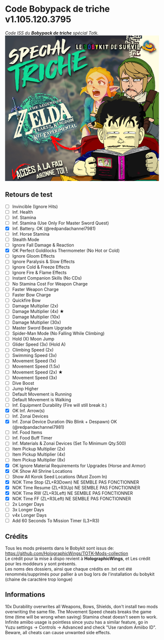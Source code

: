 # Code Bobypack de triche v1.105.120.3795
*Code ISS du **Bobypack de triche** spécial Totk.*
![Bobykit](/rec5.jpg)

## Retours de test

- [ ] Invincible (Ignore Hits)
- [ ] Inf. Health
- [ ] Inf. Stamina
- [ ] Inf. Stamina (Use Only For Master Sword Quest)
- [x] Inf. Battery. OK (@redpandachannel7981)
- [ ] Inf. Horse Stamina
- [ ] Stealth Mode
- [ ] Ignore Fall Damage & Reaction
- [x] OK Perfect Goldilocks Thermometer (No Hot or Cold)
- [ ] Ignore Gloom Effects
- [ ] Ignore Paralysis & Slow Effects
- [ ] Ignore Cold & Freeze Effects
- [ ] Ignore Fire & Flame Effects
- [ ] Instant Companion Skills (No CDs)
- [ ] No Stamina Cost For Weapon Charge
- [ ] Faster Weapon Charge
- [ ] Faster Bow Charge
- [ ] Quickfire Bow
- [ ] Damage Multiplier (2x)
- [ ] Damage Multiplier (4x) ★
- [ ] Damage Multiplier (10x)
- [ ] Damage Multiplier (30x)
- [ ] Master Sword Beam Upgrade
- [ ] Spider-Man Mode (No Falling While Climbing)
- [ ] Hold (X) Moon Jump
- [ ] Glider Speed (3x) (Hold A)
- [ ] Climbing Speed (2x)
- [ ] Swimming Speed (3x)
- [ ] Movement Speed (1x)
- [ ] Movement Speed (1.5x)
- [ ] Movement Speed (2x) ★
- [ ] Movement Speed (3x)
- [ ] Dive Boost
- [ ] Jump Higher
- [ ] Default Movement is Running
- [ ] Default Movement is Walking
- [ ] Inf. Equipment Durability (Fire will still break it.)
- [x] OK Inf. Arrow(s)
- [ ] Inf. Zonai Devices
- [x] Inf. Zonai Device Duration (No Blink + Despawn) OK (@redpandachannel7981)
- [ ] Inf. Food Items
- [ ] Inf. Food Buff Timer
- [ ] Inf. Materials & Zonai Devices (Set To Minimum Qty.500)
- [ ] Item Pickup Multiplier (2x)
- [ ] Item Pickup Multiplier (4x)
- [ ] Item Pickup Multiplier (8x)
- [x] OK Ignore Material Requirements for Upgrades (Horse and Armor)
- [x] OK Show All Shrine Locations
- [ ] Show All Korok Seed Locations (Must Zoom In)
- [x] NOK Time Stop (ZL+R3Down) NE SEMBLE PAS FONCTIONNER
- [x] NOK Time Resume (ZL+R3Up) NE SEMBLE PAS FONCTIONNER
- [x] NOK Time RW (ZL+R3Left) NE SEMBLE PAS FONCTIONNER
- [x] NOK Time FF (ZL+R3Left) NE SEMBLE PAS FONCTIONNER
- [ ] 2x Longer Days
- [ ] 3x Longer Days
- [ ] v4x Longer Days
- [ ] Add 60 Seconds To Mission Timer (L3+R3)

## Crédits
Tous les mods présents dans le Bobykit sont issus de: https://github.com/HolographicWings/TOTK-Mods-collection  
Le crédit pour la mise à dispo revient à **HolographicWings**, et Les crédit pour les moddeurs y sont présents.  
Les noms des dossiers, ainsi que chaque crédits en .txt ont été renommés/supprimés pour pallier à un bug lors de l'installation du bobykit (chaine de caractère trop longue)

## Informations
10x Durability overwrites all Weapons, Bows, Shields, don't install two mods overwriting the same file.
The Movement Speed cheats breaks the game time (time will be wrong when saving)
Stamina cheat doesn't seem to work.
Infinite amiibo usage is pointless since yuzu has a similar feature, go in Yuzu settings → Controls → Advanced and check "Use random Amiibo ID".
Beware, all cheats can cause unwanted side effects.
